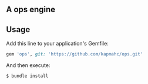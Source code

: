 A ops engine
---

## Usage
Add this line to your application's Gemfile:

```ruby
gem 'ops', git: 'https://github.com/kapmahc/ops.git'
```

And then execute:
```bash
$ bundle install
```
